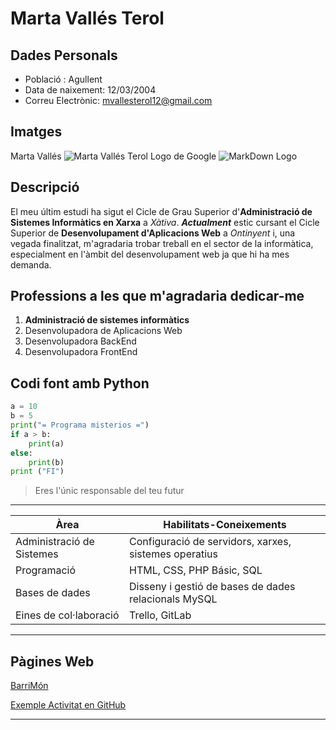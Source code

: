 <!-- 1.- Títol principal: El fitxer ha de començar amb un títol que siga el teu nom complet. -->
# Marta Vallés Terol

<!-- 2.- Informació bàsica: Inclou una llista desordenada amb les dades següents, i altres dades que cregues interessants incloure:
    Població: Escriu la ciutat o població on vius.
    Data de naixement: Indica la teua data de naixement. -->
## Dades Personals
* Població : Agullent
* Data de naixement: 12/03/2004
* Correu Electrònic: [mvallesterol12@gmail.com](mailto:mvallesterol12@gmail.com)

<!-- 3.- Insereix una imatge (pot ser teua o qualsevol altra imatge que tries d'internet). -->
## Imatges
Marta Vallés
![Marta Vallés Terol](marta.jpg)
Logo de Google
![MarkDown Logo](https://upload.wikimedia.org/wikipedia/commons/thumb/2/2f/Google_2015_logo.svg/1200px-Google_2015_logo.svg.png)

<!-- 4.- Inclou una descripció personal on combines negreta i cursiva per a ressaltar alguns detalls que cregues que són importants (en esta part, inclou quins estudis has cursat préviament i qué t'agradaria fer quan acabes en el cicle). -->
## Descripció
El meu últim estudi ha sigut el Cicle de Grau Superior d'**Administració de Sistemes Informàtics en Xarxa** a *Xàtiva*. ***Actualment*** estic cursant el Cicle Superior de __Desenvolupament d'Aplicacions Web__ a _Ontinyent_ i, una vegada finalitzat, m'agradaria trobar treball en el sector de la informàtica, especialment en l'àmbit del desenvolupament web ja que hi ha mes demanda.

<!-- 5. Fes una llista ordenada amb les profesions que t'agradaria dedicar-te, sent 1 la més prioritària -->
## Professions a les que m'agradaria dedicar-me
1. **Administració de sistemes informàtics**
2. Desenvolupadora de Aplicacions Web
3. Desenvolupadora BackEnd
4. Desenvolupadora FrontEnd

<!-- 6.- Afig un bloc de codi amb qualsevol llenguatge que t'agrade o en el qual estigues treballant actualment -->
## Codi font amb Python
```python
a = 10
b = 5
print("= Programa misterios =")
if a > b:
    print(a)
else:
    print(b)
print ("FI")
```
<!-- 7.- Insereix una cita d'alguna frase que t'inspire o que consideres important. -->

> Eres l'únic responsable del teu futur
---
<!-- 8.- Crea una taula amb les teues habilitats o coneixements en diferents àrees. -->

|Àrea                       |Habilitats-Coneixements                               |
|---------------------------|------------------------------------------------------|
|Administració de Sistemes |Configuració de servidors, xarxes, sistemes operatius  |
|Programació               | HTML, CSS, PHP Básic, SQL                             |
|Bases de dades            | Disseny i gestió de bases de dades relacionals MySQL  |
|Eines de col·laboració    | Trello, GitLab                                        |
---
<!-- 9.- Afig un enllaç a una pàgina web que t'agrade, algun perfil en xarxes socials, repositori de git...
 -->
## Pàgines Web
[BarriMón](https://www.youtube.com/@Barrimon2)

[Exemple Activitat en GitHub](https://github.com/VallesMarta/ProyecteIntermodular_DAW)
 <!-- 10.- Separa les distintes seccions amb separadors -->
 ---
